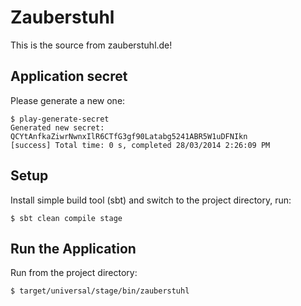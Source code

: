 Zauberstuhl
===========

This is the source from zauberstuhl.de!

Application secret
------------------

Please generate a new one:

    $ play-generate-secret
    Generated new secret: QCYtAnfkaZiwrNwnxIlR6CTfG3gf90Latabg5241ABR5W1uDFNIkn
    [success] Total time: 0 s, completed 28/03/2014 2:26:09 PM

Setup
-----

Install simple build tool (sbt) and switch to the project directory, run:

    $ sbt clean compile stage

Run the Application
-------------------

Run from the project directory:

    $ target/universal/stage/bin/zauberstuhl
